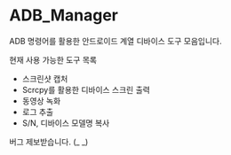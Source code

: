 # ADB_Manager

ADB 명령어를 활용한 안드로이드 계열 디바이스 도구 모음입니다.

현재 사용 가능한 도구 목록
 * 스크린샷 캡처
 * Scrcpy를 활용한 디바이스 스크린 출력
 * 동영상 녹화
 * 로그 추출
 * S/N, 디바이스 모델명 복사
 
 버그 제보받습니다. (_ _)
